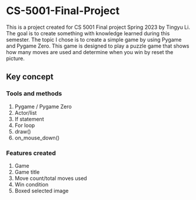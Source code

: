 # CS-5001-Final-Project
This is a project created for CS 5001 Final project Spring 2023 by Tingyu Li. <br>
The goal is to create something with knowledge learned during this semester. The topic I chose is to create a simple game by using Pygame and Pygame Zero. This game is designed to play a puzzle game that shows how many moves are used and determine when you win by reset the picture. <br>
## Key concept
### Tools and methods
1. Pygame / Pygame Zero
2. Actor/list
3. If statement
4. For loop
5. draw()
6. on_mouse_down()
### Features created
1. Game 
2. Game title
3. Move count/total moves used
4. Win condition 
5. Boxed selected image 
